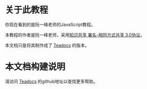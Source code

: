 # 关于此教程

你现在看到的是阮一峰老师的JavaScript教程。

本教程的作者是阮一峰老师，采用[知识共享 署名-相同方式共享 3.0协议](https://creativecommons.org/licenses/by-sa/3.0/deed.zh)。

本文档只是将其制作成了 [Teadocs](https://github.com/teadocs/teadocs) 的版本。

# 本文档构建说明

请访问 [Teadocs](https://github.com/teadocs/teadocs) 的github地址以查找更多帮助。
